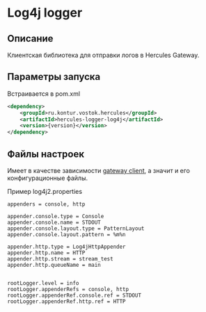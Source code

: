 # Log4j logger

## Описание 
Клиентская библиотека для отправки логов в Hercules Gateway.

## Параметры запуска
Встраивается в pom.xml
```xml
<dependency>
    <groupId>ru.kontur.vostok.hercules</groupId>
    <artifactId>hercules-logger-log4j</artifactId>
    <version>{version}</version>
</dependency>
```

## Файлы настроек
Имеет в качестве зависимости [gateway client](https://git.skbkontur.ru/kgn/hercules/tree/master/hercules-gateway-client), а значит и его конфигурационные файлы.

Пример log4j2.properties
```properties
appenders = console, http
 
appender.console.type = Console
appender.console.name = STDOUT
appender.console.layout.type = PatternLayout
appender.console.layout.pattern = %m%n
 
appender.http.type = Log4jHttpAppender
appender.http.name = HTTP
appender.http.stream = stream_test
appender.http.queueName = main
 
 
rootLogger.level = info
rootLogger.appenderRefs = console, http
rootLogger.appenderRef.console.ref = STDOUT
rootLogger.appenderRef.http.ref = HTTP
```